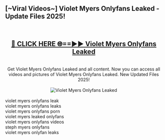 <h2>[~Viral Videos~] Violet Myers Onlyfans Leaked - Update Files 2025!</h2>
<br>
<div align="center">
<h2><a href="https://betterlinks.top/A2PfLJ" rel="nofollow">🔴 CLICK HERE 🌐==►► Violet Myers Onlyfans Leaked</a></h2>
<br>
Get Violet Myers Onlyfans Leaked and all content. Now you can access all videos and pictures of Violet Myers Onlyfans Leaked. New Updated Files 2025!
<br>
<br>
<a href="https://betterlinks.top/A2PfLJ" rel="nofollow" data-target="animated-image.originalLink"><img src="https://i.ibb.co.com/WyWwxjT/player-gif2.gif" alt="Violet Myers Onlyfans Leaked" style="max-width: 100%; display: inline-block;" data-target="animated-image.originalImage"></a>
</div>
<br>
violet myers onlyfans leak<br>
violet myers onlyfans leaks<br>
violet myers onlyfans porn<br>
violet myers leaked onlyfans<br>
violet myers onlyfans videos<br>
steph myers onlyfans<br>
violet myers onlyfan leaks